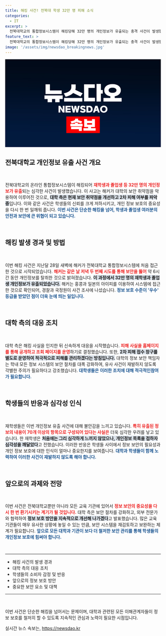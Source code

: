 ```yaml
---
title: 해킹 사건! 전북대 학생 32만 명 피해 소식
categories:
  - IT
excerpt: >
  전북대학교의 통합정보시스템이 해킹당해 32만 명의 개인정보가 유출되는 충격 사건이 발생했습니다. 대학 측은 2차 피해 예방과 보안 강화를 위해 즉각 조치 중이며, 학생들의 우려가 커지고 있습니다.
feature_text: >
  전북대학교의 통합정보시스템이 해킹당해 32만 명의 개인정보가 유출되는 충격 사건이 발생했습니다. 대학 측은 2차 피해 예방과 보안 강화를 위해 즉각 조치 중이며, 학생들의 우려가 커지고 있습니다.
image: '/assets/img/newsdao_breakingnews.jpg'
---
```


<p><img src="/assets/img/newsdao_breakingnews.jpg" alt="firstkoreanews 속보" /></p>

<h2 data-ke-size="size26">전북대학교 개인정보 유출 사건 개요</h2>

<p data-ke-size="size16">&nbsp;</p>

<p>전북대학교의 온라인 통합정보시스템이 해킹되어 <b><span style="color: #ee2323;">재학생과 졸업생 등 32만 명의 개인정보가 유출</span></b>되는 심각한 사건이 발생했습니다. 이 사고는 해커가 대학의 보안 취약점을 악용하여 이루어진 것으로, <b><span style="background-color: #21538527;">대학 측은 현재 보안 취약점을 개선하고 2차 피해 여부를 파악 중</span></b>입니다. 이와 같은 사건은 학생들의 신뢰를 크게 저하시키고, 개인 정보 보호의 중요성을 다시 한 번 일깨워 줍니다. <b><span style="color: #1a5490;">이번 사건은 단순한 해킹을 넘어, 학생과 졸업생 여러분의 안전과 보안에 큰 위협이 되고 있습니다.</span></b></p>

<p data-ke-size="size16">&nbsp;</p>

<h2 data-ke-size="size26">해킹 발생 경과 및 방법</h2>

<p data-ke-size="size16">&nbsp;</p>

<p>이번 해킹 사건은 지난달 28일 새벽에 해커가 전북대학교 통합정보시스템에 처음 접근한 것으로 시작되었습니다. <b><span style="color: #ee2323;">해커는 같은 날 저녁 두 번째 시도를 통해 보안을 뚫어</span></b> 약 6시간 동안 개인정보를 탈취한 것으로 밝혀졌습니다. <b><span style="background-color: #21538527;">이 과정에서 32만 명의 재학생과 졸업생 개인정보가 유출되었습니다.</span></b> 해커는 홍콩과 일본의 아이피를 이용하여 시스템에 접근한 것으로 확인되어, 경찰과 국정원이 사건 조사에 나섰습니다. <b><span style="color: #1a5490;">정보 보호 수준이 '우수' 등급을 받았던 점이 더욱 눈에 띄는 일입니다.</span></b></p>

<p data-ke-size="size16">&nbsp;</p>

<h2 data-ke-size="size26">대학 측의 대응 조치</h2>

<p data-ke-size="size16">&nbsp;</p>

<p>대학 측은 해킹 사실을 인지한 뒤 신속하게 대응을 시작했습니다. <b><span style="color: #ee2323;">피해 사실을 홈페이지를 통해 공개하고 조회 페이지를 운영</span></b>하기로 결정했습니다. 또한, <b><span style="background-color: #21538527;">2차 피해 접수 창구를 별도로 운영하여 적극적으로 피해를 관리하겠다는 방침입니다.</span></b> 대학의 정보 보안 책임자는 학내 모든 정보 시스템의 보안 절차를 대폭 강화하여, 유사 사건이 재발하지 않도록 각별한 주의가 필요하다고 강조했습니다. <b><span style="color: #1a5490;">대학생들은 이러한 조치에 대해 적극적인참여가 필요합니다.</span></b></p>

<p data-ke-size="size16">&nbsp;</p>

<h2 data-ke-size="size26">학생들의 반응과 심각성 인식</h2>

<p data-ke-size="size16">&nbsp;</p>

<p>재학생들은 이번 개인정보 유출 사건에 대해 불안감을 느끼고 있습니다. <b><span style="color: #ee2323;">특히 유출된 정보의 내용이 70개 이상의 항목으로 구성되어 있다는 사실은</span></b> 더욱 심각한 우려를 낳고 있습니다. 한 재학생은 <b><span style="background-color: #21538527;">처음에는 그리 심각하게 느끼지 않았으나, 개인정보 목록을 접하자 심각성을 깨달았다</span></b>고 전했습니다. 이러한 반응은 학생들 사이에서 정보 보안의 필요성과 개인 정보 보호에 대한 인식이 얼마나 중요한지를 보여줍니다. <b><span style="color: #1a5490;">대학과 학생들이 함께 노력하여 이러한 사건이 재발하지 않도록 해야 합니다.</span></b></p>

<p data-ke-size="size16">&nbsp;</p>

<h2 data-ke-size="size26">앞으로의 과제와 전망</h2>

<p data-ke-size="size16">&nbsp;</p>

<p>이번 사건은 전북대학교뿐만 아니라 모든 교육 기관에 있어서 <b><span style="color: #ee2323;">정보 보안의 중요성을 다시 한 번 환기시키는 계기가 될 것입니다.</span></b> 대학 측은 보안 절차를 강화하고, 외부 전문가와 협력하여 <b><span style="background-color: #21538527;">정보 보호 방안을 지속적으로 개선해 나가겠다</span></b>고 발표했습니다. 많은 교육 기관들이 매우 유사한 상황에 놓일 수 있는 만큼, 보안 시스템을 재검토하고 보완하는 체계가 필요합니다. <b><span style="color: #1a5490;">앞으로 모든 대학과 기관이 보다 더 철저한 보안 관리를 통해 학생들의 개인정보 보호에 힘써야 합니다.</span></b></p>

<p data-ke-size="size16">&nbsp;</p>

<hr />

<ul>
<li>해킹 사건의 발생 경과</li>
<li>대학 측의 대응 조치</li>
<li>학생들의 소비자 감정 및 반응</li>
<li>앞으로의 정보 보호 방안</li>
<li>중요한 보안 요소 및 대책</li>
</ul>

<hr />

<p data-ke-size="size16">&nbsp;</p>

<p>이번 사건은 단순한 해킹을 넘어서는 문제이며, 대학과 관련된 모든 이해관계자들이 정보 보호를 철저히 할 수 있도록 지속적인 관심과 노력이 필요한 시점입니다.</p>
실시간 뉴스 속보는, <a href="https://newsdao.kr" rel="dofollow">https://newsdao.kr</a>



